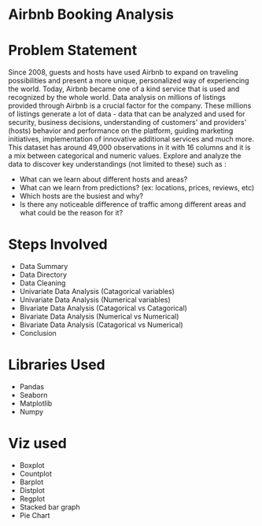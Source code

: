 # Airbnb Booking Analysis

# Problem Statement
Since 2008, guests and hosts have used Airbnb to expand on traveling possibilities and present a more unique, personalized way of experiencing the world. Today, Airbnb became one of a kind service that is used and recognized by the whole world. Data analysis on millions of listings provided through Airbnb is a crucial factor for the company. These millions of listings generate a lot of data - data that can be analyzed and used for security, business decisions, understanding of customers' and providers' (hosts) behavior and performance on the platform, guiding marketing initiatives, implementation of innovative additional services and much more. 
This dataset has around 49,000 observations in it with 16 columns and it is a mix between categorical and numeric values. 
Explore and analyze the data to discover key understandings (not limited to these) such as :
* What can we learn about different hosts and areas?
* What can we learn from predictions? (ex: locations, prices, reviews, etc)
* Which hosts are the busiest and why?
* Is there any noticeable difference of traffic among different areas and what could be the reason for it?

# Steps Involved
* Data Summary
* Data Directory
* Data Cleaning
* Univariate Data Analysis (Catagorical variables)
* Univariate Data Analysis (Numerical variables)
* Bivariate Data Analysis (Catagorical vs Catagorical)
* Bivariate Data Analysis (Numerical vs Numerical)
* Bivariate Data Analysis (Catagorical vs Numerical)
* Conclusion

# Libraries Used 
* Pandas
* Seaborn
* Matplotlib
* Numpy

# Viz used
* Boxplot
* Countplot
* Barplot
* Distplot
* Regplot
* Stacked bar graph
* Pie Chart

